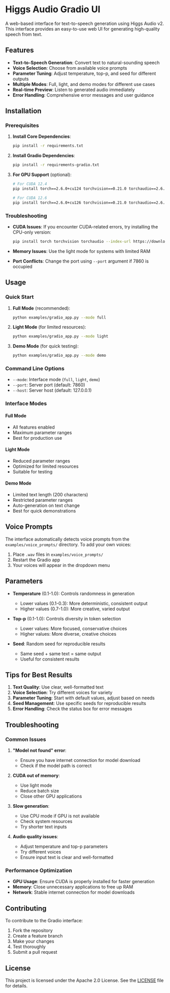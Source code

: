 # Higgs Audio Gradio UI

A web-based interface for text-to-speech generation using Higgs Audio v2. This interface provides an easy-to-use web UI for generating high-quality speech from text.

## Features

- **Text-to-Speech Generation**: Convert text to natural-sounding speech
- **Voice Selection**: Choose from available voice prompts
- **Parameter Tuning**: Adjust temperature, top-p, and seed for different outputs
- **Multiple Modes**: Full, light, and demo modes for different use cases
- **Real-time Preview**: Listen to generated audio immediately
- **Error Handling**: Comprehensive error messages and user guidance

## Installation

### Prerequisites

1. **Install Core Dependencies**:
   ```bash
   pip install -r requirements.txt
   ```

2. **Install Gradio Dependencies**:
   ```bash
   pip install -r requirements-gradio.txt
   ```

3. **For GPU Support** (optional):
   ```bash
   # For CUDA 12.4
   pip install torch==2.6.0+cu124 torchvision==0.21.0 torchaudio==2.6.0+cu124 --index-url https://download.pytorch.org/whl/cu124
   
   # For CUDA 12.6
   pip install torch==2.6.0+cu126 torchvision==0.21.0 torchaudio==2.6.0+cu126 --index-url https://download.pytorch.org/whl/cu126
   ```

### Troubleshooting

- **CUDA Issues**: If you encounter CUDA-related errors, try installing the CPU-only version:
  ```bash
  pip install torch torchvision torchaudio --index-url https://download.pytorch.org/whl/cpu
  ```

- **Memory Issues**: Use the light mode for systems with limited RAM
- **Port Conflicts**: Change the port using `--port` argument if 7860 is occupied

## Usage

### Quick Start

1. **Full Mode** (recommended):
   ```bash
   python examples/gradio_app.py --mode full
   ```

2. **Light Mode** (for limited resources):
   ```bash
   python examples/gradio_app.py --mode light
   ```

3. **Demo Mode** (for quick testing):
   ```bash
   python examples/gradio_app.py --mode demo
   ```

### Command Line Options

- `--mode`: Interface mode (`full`, `light`, `demo`)
- `--port`: Server port (default: 7860)
- `--host`: Server host (default: 127.0.0.1)

### Interface Modes

#### Full Mode
- All features enabled
- Maximum parameter ranges
- Best for production use

#### Light Mode
- Reduced parameter ranges
- Optimized for limited resources
- Suitable for testing

#### Demo Mode
- Limited text length (200 characters)
- Restricted parameter ranges
- Auto-generation on text change
- Best for quick demonstrations

## Voice Prompts

The interface automatically detects voice prompts from the `examples/voice_prompts/` directory. To add your own voices:

1. Place `.wav` files in `examples/voice_prompts/`
2. Restart the Gradio app
3. Your voices will appear in the dropdown menu

## Parameters

- **Temperature** (0.1-1.0): Controls randomness in generation
  - Lower values (0.1-0.3): More deterministic, consistent output
  - Higher values (0.7-1.0): More creative, varied output

- **Top-p** (0.1-1.0): Controls diversity in token selection
  - Lower values: More focused, conservative choices
  - Higher values: More diverse, creative choices

- **Seed**: Random seed for reproducible results
  - Same seed + same text = same output
  - Useful for consistent results

## Tips for Best Results

1. **Text Quality**: Use clear, well-formatted text
2. **Voice Selection**: Try different voices for variety
3. **Parameter Tuning**: Start with default values, adjust based on needs
4. **Seed Management**: Use specific seeds for reproducible results
5. **Error Handling**: Check the status box for error messages

## Troubleshooting

### Common Issues

1. **"Model not found" error**:
   - Ensure you have internet connection for model download
   - Check if the model path is correct

2. **CUDA out of memory**:
   - Use light mode
   - Reduce batch size
   - Close other GPU applications

3. **Slow generation**:
   - Use CPU mode if GPU is not available
   - Check system resources
   - Try shorter text inputs

4. **Audio quality issues**:
   - Adjust temperature and top-p parameters
   - Try different voices
   - Ensure input text is clear and well-formatted

### Performance Optimization

- **GPU Usage**: Ensure CUDA is properly installed for faster generation
- **Memory**: Close unnecessary applications to free up RAM
- **Network**: Stable internet connection for model downloads

## Contributing

To contribute to the Gradio interface:

1. Fork the repository
2. Create a feature branch
3. Make your changes
4. Test thoroughly
5. Submit a pull request

## License

This project is licensed under the Apache 2.0 License. See the [LICENSE](../LICENSE) file for details. 
